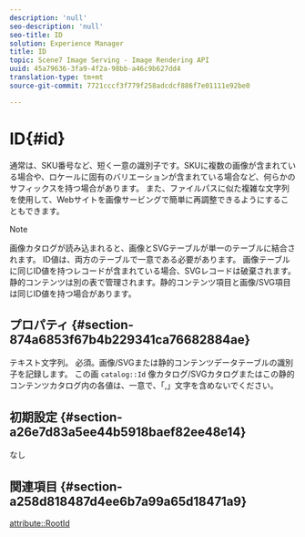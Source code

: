 ```yaml
---
description: 'null'
seo-description: 'null'
seo-title: ID
solution: Experience Manager
title: ID
topic: Scene7 Image Serving - Image Rendering API
uuid: 45a79636-3fa9-4f2a-98bb-a46c9b627dd4
translation-type: tm+mt
source-git-commit: 7721cccf3f779f258adcdcf886f7e01111e92be0

---
```



# ID{#id}

通常は、SKU番号など、短く一意の識別子です。SKUに複数の画像が含まれている場合や、ロケールに固有のバリエーションが含まれている場合など、何らかのサフィックスを持つ場合があります。 また、ファイルパスに似た複雑な文字列を使用して、Webサイトを画像サービングで簡単に再調整できるようにすることもできます。

>[!NOTE]
>
>画像カタログが読み込まれると、画像とSVGテーブルが単一のテーブルに結合されます。 ID値は、両方のテーブルで一意である必要があります。 画像テーブルに同じID値を持つレコードが含まれている場合、SVGレコードは破棄されます。 静的コンテンツは別の表で管理されます。静的コンテンツ項目と画像/SVG項目は同じID値を持つ場合があります。

## プロパティ {#section-874a6853f67b4b229341ca76682884ae}

テキスト文字列。 必須。画像/SVGまたは静的コンテンツデータテーブルの識別子を記録します。 この画 `catalog::Id` 像カタログ/SVGカタログまたはこの静的コンテンツカタログ内の各値は、一意で、「,」文字を含めないでください。

## 初期設定 {#section-a26e7d83a5ee44b5918baef82ee48e14}

なし

## 関連項目 {#section-a258d818487d4ee6b7a99a65d18471a9}

[attribute::RootId](../../../../../../is-api/image-catalog/image-serving-api-ref/c-image-catalog-reference/c-attributes-reference/r-rootid.md#reference-13653312925e4a08b90f99961d53f546)
